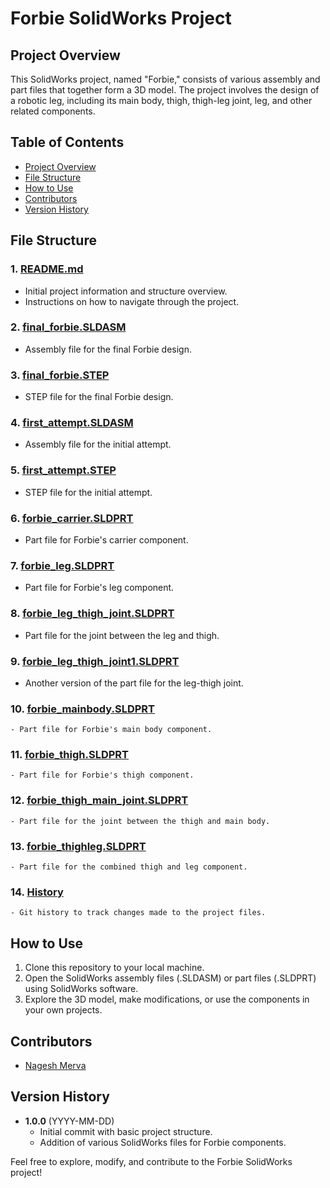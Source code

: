 # Forbie SolidWorks Project

## Project Overview
This SolidWorks project, named "Forbie," consists of various assembly and part files that together form a 3D model. The project involves the design of a robotic leg, including its main body, thigh, thigh-leg joint, leg, and other related components.

## Table of Contents
- [Project Overview](#project-overview)
- [File Structure](#file-structure)
- [How to Use](#how-to-use)
- [Contributors](#contributors)
- [Version History](#version-history)

## File Structure
### 1. [README.md](README.md)
   - Initial project information and structure overview.
   - Instructions on how to navigate through the project.

### 2. [final_forbie.SLDASM](final_forbie.SLDASM)
   - Assembly file for the final Forbie design.

### 3. [final_forbie.STEP](final_forbie.STEP)
   - STEP file for the final Forbie design.

### 4. [first_attempt.SLDASM](first_attempt.SLDASM)
   - Assembly file for the initial attempt.

### 5. [first_attempt.STEP](first_attempt.STEP)
   - STEP file for the initial attempt.

### 6. [forbie_carrier.SLDPRT](forbie_carrier.SLDPRT)
   - Part file for Forbie's carrier component.

### 7. [forbie_leg.SLDPRT](forbie_leg.SLDPRT)
   - Part file for Forbie's leg component.

### 8. [forbie_leg_thigh_joint.SLDPRT](forbie_leg_thigh_joint.SLDPRT)
   - Part file for the joint between the leg and thigh.

### 9. [forbie_leg_thigh_joint1.SLDPRT](forbie_leg_thigh_joint1.SLDPRT)
   - Another version of the part file for the leg-thigh joint.

### 10. [forbie_mainbody.SLDPRT](forbie_mainbody.SLDPRT)
    - Part file for Forbie's main body component.

### 11. [forbie_thigh.SLDPRT](forbie_thigh.SLDPRT)
    - Part file for Forbie's thigh component.

### 12. [forbie_thigh_main_joint.SLDPRT](forbie_thigh_main_joint.SLDPRT)
    - Part file for the joint between the thigh and main body.

### 13. [forbie_thighleg.SLDPRT](forbie_thighleg.SLDPRT)
    - Part file for the combined thigh and leg component.

### 14. [History](History)
    - Git history to track changes made to the project files.

## How to Use
1. Clone this repository to your local machine.
2. Open the SolidWorks assembly files (.SLDASM) or part files (.SLDPRT) using SolidWorks software.
3. Explore the 3D model, make modifications, or use the components in your own projects.

## Contributors
- [Nagesh Merva](https://github.com/nagesh-merva)

## Version History
- **1.0.0** (YYYY-MM-DD)
  - Initial commit with basic project structure.
  - Addition of various SolidWorks files for Forbie components.

Feel free to explore, modify, and contribute to the Forbie SolidWorks project!
